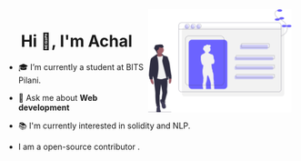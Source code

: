 <img src="profile.svg" width="50%" align="right">
<h1 align="center">Hi 👋, I'm Achal</h1>

- 🎓 I’m currently a student at BITS Pilani.

- 💬 Ask me about **Web development**

- 📚  I'm currently interested in solidity and NLP.

- I am a open-source contributor .


<br />

